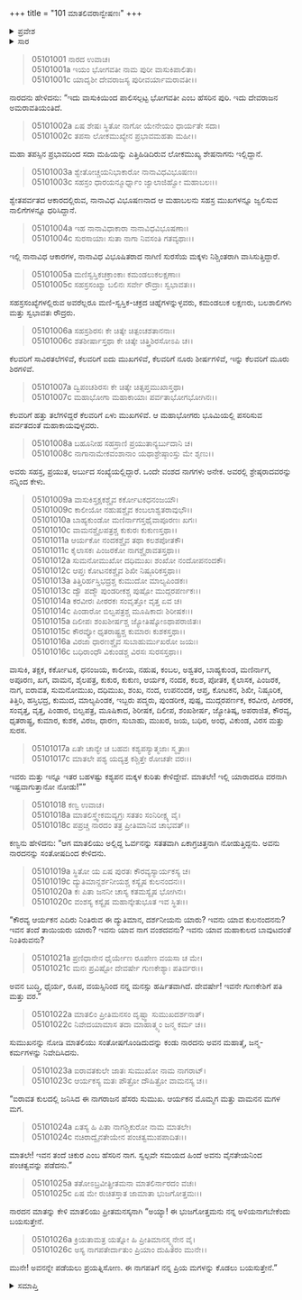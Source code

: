 +++
title = "101 ಮಾತಲಿವರಾನ್ವೇಷಣಃ"
+++

<details><summary>ಪ್ರವೇಶ</summary>


।।   ಓಂ ಓಂ ನಮೋ ನಾರಾಯಣಾಯ।।   ಶ್ರೀ ವೇದವ್ಯಾಸಾಯ ನಮಃ ।।

ಶ್ರೀ ಕೃಷ್ಣದ್ವೈಪಾಯನ ವೇದವ್ಯಾಸ ವಿರಚಿತ  

**ಶ್ರೀ ಮಹಾಭಾರತ**

**ಉದ್ಯೋಗ ಪರ್ವ**

**ಭಗವದ್ಯಾನ ಪರ್ವ**

**ಅಧ್ಯಾಯ 101**

</details>


<details><summary>ಸಾರ</summary>

ನಾರದನು ವಾಸುಕಿಯ ಭೋಗವತೀ ಪುರವನ್ನು ಮಾತಲಿಗೆ ತೋರಿಸಿದುದು (1-16). ಅಲ್ಲಿ ಆರ್ಯಕನ ಪಕ್ಕದಲ್ಲಿ ನಿಂತಿದ್ದ ಯುವಕನನ್ನು ನೋಡಿ ಮಾತಲಿಯು ಅವನು ತನ್ನ ಅಳಿಯನಾಗಬಹುದೆಂದು ಯೋಚಿಸಿದುದು (17-22). ಅವನು ಸುಮುಖನೆನ್ನುವ ನಾಗರಾಜನೆಂದೂ, ಅವನ ತಂದೆಯನ್ನು ಗರುಡನು ಸಂಹರಿಸಿದ್ದನೆಂದೂ ನಾರದನು ಮಾತಲಿಗೆ ಹೇಳುವುದು (23-26).

</details>


> 05101001 ನಾರದ ಉವಾಚ।  
05101001a ಇಯಂ ಭೋಗವತೀ ನಾಮ ಪುರೀ ವಾಸುಕಿಪಾಲಿತಾ।  
05101001c ಯಾದೃಶೀ ದೇವರಾಜಸ್ಯ ಪುರೀವರ್ಯಾಮರಾವತೀ।।

ನಾರದನು ಹೇಳಿದನು: “ಇದು ವಾಸುಕಿಯಿಂದ ಪಾಲಿಸಲ್ಪಟ್ಟ ಭೋಗವತೀ ಎಂಬ ಹೆಸರಿನ ಪುರಿ. ಇದು ದೇವರಾಜನ ಅಮರಾವತಿಯಂತಿದೆ.

> 05101002a ಏಷ ಶೇಷಃ ಸ್ಥಿತೋ ನಾಗೋ ಯೇನೇಯಂ ಧಾರ್ಯತೇ ಸದಾ।  
05101002c ತಪಸಾ ಲೋಕಮುಖ್ಯೇನ ಪ್ರಭಾವಮಹತಾ ಮಹೀ।।

ಮಹಾ ತಪಸ್ಸಿನ ಪ್ರಭಾವದಿಂದ ಸದಾ ಮಹಿಯನ್ನು ಎತ್ತಿಹಿಡಿದಿರುವ ಲೋಕಮುಖ್ಯ ಶೇಷನಾಗನು ಇಲ್ಲಿದ್ದಾನೆ.

> 05101003a ಶ್ವೇತೋಚ್ಚಯನಿಭಾಕಾರೋ ನಾನಾವಿಧವಿಭೂಷಣಃ।  
05101003c ಸಹಸ್ರಂ ಧಾರಯನ್ಮೂರ್ಧ್ನಾಂ ಜ್ವಾಲಾಜಿಹ್ವೋ ಮಹಾಬಲಃ।।

ಶ್ವೇತಪರ್ವತದ ಆಕಾರದಲ್ಲಿರುವ, ನಾನಾವಿಧ ವಿಭೂಷಣನಾದ ಆ ಮಹಾಬಲನು ಸಹಸ್ರ ಮುಖಗಳನ್ನೂ ಜ್ವಲಿಸುವ ನಾಲಿಗೆಗಳನ್ನೂ ಧರಿಸಿದ್ದಾನೆ.

> 05101004a ಇಹ ನಾನಾವಿಧಾಕಾರಾ ನಾನಾವಿಧವಿಭೂಷಣಾಃ।  
05101004c ಸುರಸಾಯಾಃ ಸುತಾ ನಾಗಾ ನಿವಸಂತಿ ಗತವ್ಯಥಾಃ।।

ಇಲ್ಲಿ ನಾನಾವಿಧ ಆಕಾರಗಳ, ನಾನಾವಿಧ ವಿಭೂಷಿತರಾದ ನಾಗಿಣಿ ಸುರಸೆಯ ಮಕ್ಕಳು ನಿಶ್ಚಿಂತರಾಗಿ ವಾಸಿಸುತ್ತಿದ್ದಾರೆ.

> 05101005a ಮಣಿಸ್ವಸ್ತಿಕಚಕ್ರಾಂಕಾಃ ಕಮಂಡಲುಕಲಕ್ಷಣಾಃ।  
05101005c ಸಹಸ್ರಸಂಖ್ಯಾ ಬಲಿನಃ ಸರ್ವೇ ರೌದ್ರಾಃ ಸ್ವಭಾವತಃ।।

ಸಹಸ್ರಸಂಖ್ಯೆಗಳಲ್ಲಿರುವ ಅವರೆಲ್ಲರೂ ಮಣಿ-ಸ್ವಸ್ತಿಕ-ಚಕ್ರದ ಚಿಹ್ನೆಗಳನ್ನುಳ್ಳವರು, ಕಮಂಡಲುಕ ಲಕ್ಷಣರು, ಬಲಶಾಲಿಗಳು ಮತ್ತು ಸ್ವಭಾವತಃ ರೌದ್ರರು.

> 05101006a ಸಹಸ್ರಶಿರಸಃ ಕೇ ಚಿತ್ಕೇ ಚಿತ್ಪಂಚಶತಾನನಾಃ।  
05101006c ಶತಶೀರ್ಷಾಸ್ತಥಾ ಕೇ ಚಿತ್ಕೇ ಚಿತ್ತ್ರಿಶಿರಸೋಽಪಿ ಚ।।

ಕೆಲವರಿಗೆ ಸಾವಿರತಲೆಗಳಿವೆ, ಕೆಲವರಿಗೆ ಐದು ಮುಖಗಳಿವೆ, ಕೆಲವರಿಗೆ ನೂರು ಶೀರ್ಷಗಳಿವೆ, ಇನ್ನು ಕೆಲವರಿಗೆ ಮೂರು ಶಿರಗಳಿವೆ.

> 05101007a ದ್ವಿಪಂಚಶಿರಸಃ ಕೇ ಚಿತ್ಕೇ ಚಿತ್ಸಪ್ತಮುಖಾಸ್ತಥಾ।  
05101007c ಮಹಾಭೋಗಾ ಮಹಾಕಾಯಾಃ ಪರ್ವತಾಭೋಗಭೋಗಿನಃ।।

ಕೆಲವರಿಗೆ ಹತ್ತು ತಲೆಗಳಿದ್ದರೆ ಕೆಲವರಿಗೆ ಏಳು ಮುಖಗಳಿವೆ. ಆ ಮಹಾಭೋಗರು ಭೂಮಿಯಲ್ಲಿ ಪಸರಿಸುವ ಪರ್ವತದಂತೆ ಮಹಾಕಾಯವುಳ್ಳವರು.

> 05101008a ಬಹೂನೀಹ ಸಹಸ್ರಾಣಿ ಪ್ರಯುತಾನ್ಯರ್ಬುದಾನಿ ಚ।  
05101008c ನಾಗಾನಾಮೇಕವಂಶಾನಾಂ ಯಥಾಶ್ರೇಷ್ಠಾಂಸ್ತು ಮೇ ಶೃಣು।।

ಅವರು ಸಹಸ್ರ, ಪ್ರಯುತ, ಅರ್ಬುದ ಸಂಖ್ಯೆಯಲ್ಲಿದ್ದಾರೆ. ಒಂದೇ ವಂಶದ ನಾಗಗಳು ಅನೇಕ. ಅವರಲ್ಲಿ ಶ್ರೇಷ್ಠರಾದವರನ್ನು ನನ್ನಿಂದ ಕೇಳು.

> 05101009a ವಾಸುಕಿಸ್ತಕ್ಷಕಶ್ಚೈವ ಕರ್ಕೋಟಕಧನಂಜಯೌ।  
05101009c ಕಾಲೀಯೋ ನಹುಷಶ್ಚೈವ ಕಂಬಲಾಶ್ವತರಾವುಭೌ।।  
05101010a ಬಾಹ್ಯಕುಂಡೋ ಮಣಿರ್ನಾಗಸ್ತಥೈವಾಪೂರಣಃ ಖಗಃ।  
05101010c ವಾಮನಶ್ಚೈಲಪತ್ರಶ್ಚ ಕುಕುರಃ ಕುಕುಣಸ್ತಥಾ।।  
05101011a ಆರ್ಯಕೋ ನಂದಕಶ್ಚೈವ ತಥಾ ಕಲಶಪೋತಕೌ।  
05101011c ಕೈಲಾಸಕಃ ಪಿಂಜರಕೋ ನಾಗಶ್ಚೈರಾವತಸ್ತಥಾ।।  
05101012a ಸುಮನೋಮುಖೋ ದಧಿಮುಖಃ ಶಂಖೋ ನಂದೋಪನಂದಕೌ।   
05101012c ಆಪ್ತಃ ಕೋಟನಕಶ್ಚೈವ ಶಿಖೀ ನಿಷ್ಠೂರಿಕಸ್ತಥಾ।।  
05101013a ತಿತ್ತಿರಿರ್ಹಸ್ತಿಭದ್ರಶ್ಚ ಕುಮುದೋ ಮಾಲ್ಯಪಿಂಡಕಃ।  
05101013c ದ್ವೌ ಪದ್ಮೌ ಪುಂಡರೀಕಶ್ಚ ಪುಷ್ಪೋ ಮುದ್ಗರಪರ್ಣಕಃ।।   
05101014a ಕರವೀರಃ ಪೀಠರಕಃ ಸಂವೃತ್ತೋ ವೃತ್ತ ಏವ ಚ।  
05101014c ಪಿಂಡಾರೋ ಬಿಲ್ವಪತ್ರಶ್ಚ ಮೂಷಿಕಾದಃ ಶಿರೀಷಕಃ।।  
05101015a ದಿಲೀಪಃ ಶಂಖಶೀರ್ಷಶ್ಚ ಜ್ಯೋತಿಷ್ಕೋಽಥಾಪರಾಜಿತಃ।  
05101015c ಕೌರವ್ಯೋ ಧೃತರಾಷ್ಟ್ರಶ್ಚ ಕುಮಾರಃ ಕುಶಕಸ್ತಥಾ।।  
05101016a ವಿರಜಾ ಧಾರಣಶ್ಚೈವ ಸುಬಾಹುರ್ಮುಖರೋ ಜಯಃ।  
05101016c ಬಧಿರಾಂಧೌ ವಿಕುಂಡಶ್ಚ ವಿರಸಃ ಸುರಸಸ್ತಥಾ।।

ವಾಸುಕಿ, ತಕ್ಷಕ, ಕರ್ಕೋಟಕ, ಧನಂಜಯ, ಕಾಲೀಯ, ನಹುಷ, ಕಂಬಲ, ಅಶ್ವತರ, ಬಾಹ್ಯಕುಂಡ, ಮಣಿರ್ನಾಗ, ಅಪೂರಣ, ಖಗ, ವಾಮನ, ಶೈಲಪತ್ರ, ಕುಕುರ, ಕುಕುಣ, ಆರ್ಯಕ, ನಂದಕ, ಕಲಶ, ಪೋತಕ, ಕೈಲಾಸಕ, ಪಿಂಜರಕ, ನಾಗ, ಐರಾವತ, ಸುಮನೋಮುಖ, ದಧಿಮುಖ, ಶಂಖ, ನಂದ, ಉಪನಂದಕ, ಆಪ್ತ, ಕೋಟಕನ, ಶಿಖೀ, ನಿಷ್ಠೂರಿಕ, ತಿತ್ತಿರಿ, ಹಸ್ತಿಭದ್ರ, ಕುಮುದ, ಮಾಲ್ಯಪಿಂಡಕ, ಇಬ್ಬರು ಪದ್ಮರು, ಪುಂಡರೀಕ, ಪುಷ್ಪ, ಮುದ್ಗರಪರ್ಣಕ, ಕರವೀರ, ಪೀಠರಕ, ಸಂವೃತ್ತ, ವೃತ್ತ, ಪಿಂಡಾರ, ಬಿಲ್ವಪತ್ರ, ಮೂಷಿಕಾದ, ಶಿರೀಷಕ, ದಿಲೀಪ, ಶಂಖಶೀರ್ಷ, ಜ್ಯೋತಿಷ್ಕ, ಅಪರಾಜಿತ, ಕೌರವ್ಯ, ಧೃತರಾಷ್ಟ್ರ, ಕುಮಾರ, ಕುಶಕ, ವಿರಜ, ಧಾರಣ, ಸುಬಾಹು, ಮುಖರ, ಜಯ, ಬಧಿರ, ಅಂಧ, ವಿಕುಂಡ, ವಿರಸ ಮತ್ತು ಸುರಸ.

> 05101017a ಏತೇ ಚಾನ್ಯೇ ಚ ಬಹವಃ ಕಶ್ಯಪಸ್ಯಾತ್ಮಜಾಃ ಸ್ಮೃತಾಃ।  
05101017c ಮಾತಲೇ ಪಶ್ಯ ಯದ್ಯತ್ರ ಕಶ್ಚಿತ್ತೇ ರೋಚತೇ ವರಃ।।

ಇವರು ಮತ್ತು ಇನ್ನೂ ಇತರ ಬಹಳಷ್ಟು ಕಶ್ಯಪನ ಮಕ್ಕಳ ಕುರಿತು ಕೇಳಿದ್ದೇವೆ. ಮಾತಲೇ! ಇಲ್ಲಿ ಯಾರಾದರೂ ವರನಾಗಿ ಇಷ್ಟವಾಗುತ್ತಾನೋ ನೋಡು!””

> 05101018 ಕಣ್ವ ಉವಾಚ।  
05101018a ಮಾತಲಿಸ್ತ್ವೇಕಮವ್ಯಗ್ರಃ ಸತತಂ ಸಂನಿರೀಕ್ಷ್ಯ ವೈ।  
05101018c ಪಪ್ರಚ್ಚ ನಾರದಂ ತತ್ರ ಪ್ರೀತಿಮಾನಿವ ಚಾಭವತ್।।

ಕಣ್ವನು ಹೇಳಿದನು: “ಆಗ ಮಾತಲಿಯು ಅಲ್ಲಿದ್ದ ಓರ್ವನನ್ನು ಸತತವಾಗಿ ಏಕಾಗ್ರಚಿತ್ತನಾಗಿ ನೋಡುತ್ತಿದ್ದನು. ಅವನು ನಾರದನನ್ನು ಸಂತೋಷದಿಂದ ಕೇಳಿದನು.

> 05101019a ಸ್ಥಿತೋ ಯ ಏಷ ಪುರತಃ ಕೌರವ್ಯಸ್ಯಾರ್ಯಕಸ್ಯ ಚ।  
05101019c ದ್ಯುತಿಮಾನ್ದರ್ಶನೀಯಶ್ಚ ಕಸ್ಯೈಷ ಕುಲನಂದನಃ।।  
05101020a ಕಃ ಪಿತಾ ಜನನೀ ಚಾಸ್ಯ ಕತಮಸ್ಯೈಷ ಭೋಗಿನಃ।  
05101020c ವಂಶಸ್ಯ ಕಸ್ಯೈಷ ಮಹಾನ್ಕೇತುಭೂತ ಇವ ಸ್ಥಿತಃ।।

“ಕೌರವ್ಯ ಆರ್ಯಕನ ಎದಿರು ನಿಂತಿರುವ ಈ ದ್ಯುತಿಮಾನ, ದರ್ಶನೀಯನು ಯಾರು? ಇವನು ಯಾವ ಕುಲನಂದನನು? ಇವನ ತಂದೆ ತಾಯಿಯರು ಯಾರು? ಇವನು ಯಾವ ನಾಗ ವಂಶದವನು? ಇವನು ಯಾವ ಮಹಾಕುಲದ ಬಾವುಟದಂತೆ ನಿಂತಿರುವನು?

> 05101021a ಪ್ರಣಿಧಾನೇನ ಧೈರ್ಯೇಣ ರೂಪೇಣ ವಯಸಾ ಚ ಮೇ।  
05101021c ಮನಃ ಪ್ರವಿಷ್ಟೋ ದೇವರ್ಷೇ ಗುಣಕೇಶ್ಯಾಃ ಪತಿರ್ವರಃ।।

ಅವನ ಬುದ್ಧಿ, ಧೈರ್ಯ, ರೂಪ, ವಯಸ್ಸಿನಿಂದ ನನ್ನ ಮನಸ್ಸು ಹರ್ಷಿತವಾಗಿದೆ. ದೇವರ್ಷೇ! ಇವನೇ ಗುಣಕೇಶಿಗೆ ಪತಿ ಮತ್ತು ವರ.”

> 05101022a ಮಾತಲಿಂ ಪ್ರೀತಿಮನಸಂ ದೃಷ್ಟ್ವಾ ಸುಮುಖದರ್ಶನಾತ್।  
05101022c ನಿವೇದಯಾಮಾಸ ತದಾ ಮಾಹಾತ್ಮ್ಯಂ ಜನ್ಮ ಕರ್ಮ ಚ।।

ಸುಮುಖನನ್ನು ನೋಡಿ ಮಾತಲಿಯು ಸಂತೋಷಗೊಂಡಿದುದನ್ನು ಕಂಡು ನಾರದನು ಅವನ ಮಹಾತ್ಮೆ, ಜನ್ಮ-ಕರ್ಮಗಳನ್ನು ನಿವೇದಿಸಿದನು.

> 05101023a ಐರಾವತಕುಲೇ ಜಾತಃ ಸುಮುಖೋ ನಾಮ ನಾಗರಾಟ್।  
05101023c ಆರ್ಯಕಸ್ಯ ಮತಃ ಪೌತ್ರೋ ದೌಹಿತ್ರೋ ವಾಮನಸ್ಯ ಚ।।

“ಐರಾವತ ಕುಲದಲ್ಲಿ ಜನಿಸಿದ ಈ ನಾಗರಾಜನ ಹೆಸರು ಸುಮುಖ. ಆರ್ಯಕನ ಮೊಮ್ಮಗ ಮತ್ತು ವಾಮನನ ಮಗಳ ಮಗ.

> 05101024a ಏತಸ್ಯ ಹಿ ಪಿತಾ ನಾಗಶ್ಚಿಕುರೋ ನಾಮ ಮಾತಲೇ।  
05101024c ನಚಿರಾದ್ವೈನತೇಯೇನ ಪಂಚತ್ವಮುಪಪಾದಿತಃ।।

ಮಾತಲೇ! ಇವನ ತಂದೆ ಚಿಕುರ ಎಂಬ ಹೆಸರಿನ ನಾಗ. ಸ್ವಲ್ಪವೇ ಸಮಯದ ಹಿಂದೆ ಅವನು ವೈನತೇಯನಿಂದ ಪಂಚತ್ವವನ್ನು ಪಡೆದನು.”

> 05101025a ತತೋಽಬ್ರವೀತ್ಪ್ರೀತಮನಾ ಮಾತಲಿರ್ನಾರದಂ ವಚಃ।  
05101025c ಏಷ ಮೇ ರುಚಿತಸ್ತಾತ ಜಾಮಾತಾ ಭುಜಗೋತ್ತಮಃ।।

ನಾರದನ ಮಾತನ್ನು ಕೇಳಿ ಮಾತಲಿಯು ಪ್ರೀತಮನಸ್ಕನಾಗಿ “ಅಯ್ಯಾ! ಈ ಭುಜಗೋತ್ತಮನು ನನ್ನ ಅಳಿಯನಾಗಬೇಕೆಂದು ಬಯಸುತ್ತೇನೆ.

> 05101026a ಕ್ರಿಯತಾಮತ್ರ ಯತ್ನೋ ಹಿ ಪ್ರೀತಿಮಾನಸ್ಮ್ಯನೇನ ವೈ।  
05101026c ಅಸ್ಯ ನಾಗಪತೇರ್ದಾತುಂ ಪ್ರಿಯಾಂ ದುಹಿತರಂ ಮುನೇ।।

ಮುನೇ! ಅವನನ್ನೇ ಪಡೆಯಲು ಪ್ರಯತ್ನಿಸೋಣ. ಈ ನಾಗಪತಿಗೆ ನನ್ನ ಪ್ರಿಯ ಮಗಳನ್ನು ಕೊಡಲು ಬಯಸುತ್ತೇನೆ.”



<details><summary>ಸಮಾಪ್ತಿ</summary>


ಇತಿ ಶ್ರೀ ಮಹಾಭಾರತೇ ಉದ್ಯೋಗ ಪರ್ವಣಿ ಭಗವದ್ಯಾನ ಪರ್ವಣಿ ಮಾತಲಿವರಾನ್ವೇಷಣೇ ಏಕಾಧಿಕಶತತಮೋಽಧ್ಯಾಯಃ।  
ಇದು ಶ್ರೀ ಮಹಾಭಾರತದಲ್ಲಿ ಉದ್ಯೋಗ ಪರ್ವದಲ್ಲಿ ಭಗವದ್ಯಾನ ಪರ್ವದಲ್ಲಿ ಮಾತಲಿವರಾನ್ವೇಷಣೆಯಲ್ಲಿ ನೂರಾಒಂದನೆಯ ಅಧ್ಯಾಯವು.



</details>
